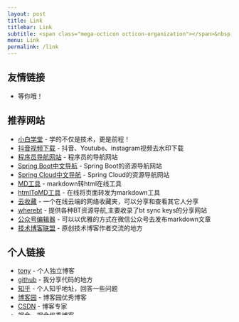 ```yaml
---
layout: post
title: Link
titlebar: Link
subtitle: <span class="mega-octicon octicon-organization"></span>&nbsp;&nbsp; Resource link
menu: Link
permalink: /link
---
```


## 友情链接

- 等你哦！

## 推荐网站

- [小白学堂](http://www.itmind.net/) - 学的不仅是技术，更是前程！
- [抖音视频下载](https://free-tiktok.com/) - 抖音、Youtube、instagram视频去水印下载
- [程序员导航网站](http://tooool.org/) - 程序员的导航网站 
- [Spring Boot中文导航](http://springboot.fun/) - Spring Boot的资源导航网站    
- [Spring Cloud中文导航](http://springcloud.fun/) - Spring Cloud的资源导航网站    
- [MD工具](https://mdnice.com/) - markdown转html在线工具  
- [htmlToMD工具](http://relatos.top/2md/) - 在线将页面转发为markdown工具  
- [云收藏](http://www.favorites.ren/) - 一个在线云端的网络收藏夹，可以分享和查看其它人分享
- [wherebt](http://wherebt.com/) - 提供各种BT资源导航,主要收录了bt sync keys的分享网站
- [公众号编辑器](http://md.ityouknow.com/) - 可以以优雅的方式在微信公众号去发布markdown文章
- [技术博客联盟](http://techblog.pub/) - 原创技术博客作者交流的地方


## 个人链接

- [tony](https://tonyy.github.io/) - 个人独立博客
- [github](https://github.com/tonyy) -  我分享代码的地方
- [知乎](https://www.zhihu.com/people/tuo-ni-lao-shi-63-57) - 个人知乎地址，回答一些问题
- [博客园](https://www.cnblogs.com/tonyy/) - 博客园优秀博客
- [CSDN](http://blog.csdn.net/rui888)  - 博客专家
- [掘金](https://juejin.im/user/5ac613616fb9a028b86e3f68) - 掘金优秀博客

## 其它  

* 需要展示你的网站，就在本页下面留言吧，也算是一种宣传方式。格式要求如下：*

- 网站名称：tony
- 网站链接：https://tonyy.github.io/  
- 网站描述：兔子托尼啊，一个不止写代码的程序员，还写有趣有益的文字，给不喜欢严肃的你

